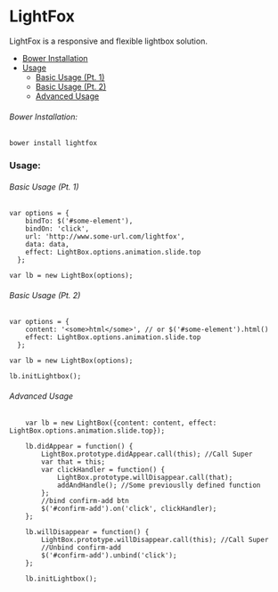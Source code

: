 # LightFox

LightFox is a responsive and flexible lightbox solution.

* [Bower Installation](#bower-installation)
* [Usage](#usage)
  * [Basic Usage (Pt. 1)](#basic-usage-pt-1)
  * [Basic Usage (Pt. 2)](#basic-usage-pt-2)
  * [Advanced Usage](#advanced-usage)


###### Bower Installation:
```
bower install lightfox
```


### Usage:

###### Basic Usage (Pt. 1)
```
var options = {
    bindTo: $('#some-element'), 
    bindOn: 'click', 
    url: 'http://www.some-url.com/lightfox', 
    data: data, 
    effect: LightBox.options.animation.slide.top 
  };
  
var lb = new LightBox(options);
```

###### Basic Usage (Pt. 2)
```
var options = {
    content: '<some>html</some>', // or $('#some-element').html()
    effect: LightBox.options.animation.slide.top 
  };
  
var lb = new LightBox(options);

lb.initLightbox();
```
###### Advanced Usage
```
	var lb = new LightBox({content: content, effect: LightBox.options.animation.slide.top});

	lb.didAppear = function() {
		LightBox.prototype.didAppear.call(this); //Call Super
		var that = this;
		var clickHandler = function() {
			LightBox.prototype.willDisappear.call(that);
			addAndHandle(); //Some previouslly defined function
		};
		//bind confirm-add btn
		$('#confirm-add').on('click', clickHandler);
	};

	lb.willDisappear = function() {
		LightBox.prototype.willDisappear.call(this); //Call Super
		//Unbind confirm-add
		$('#confirm-add').unbind('click');
	};

	lb.initLightbox();
```
